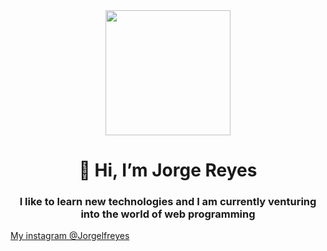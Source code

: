 <div align="center">
  <img src="https://media.giphy.com/media/qgQUggAC3Pfv687qPC/giphy.gif" width="200"/>
</div>
<h1 align="center">👋 Hi, I’m Jorge Reyes</h1>
<h3 align="center">I like to learn new technologies and I am currently venturing into the world of web programming</h3>
<a href="https://www.instagram.com/Jorgelfreyes" color="#fff" align="center">My instagram @Jorgelfreyes</a>
  
<!---
JorgeLReyes/JorgeLReyes is a ✨ special ✨ repository because its `README.md` (this file) appears on your GitHub profile.
You can click the Preview link to take a look at your changes.
--->
